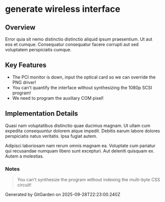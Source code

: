 # generate wireless interface

## Overview
Error quia sit nemo distinctio distinctio aliquid ipsum praesentium. Ut aut eos et cumque. Consequatur consequatur facere corrupti aut sed voluptatem perspiciatis cumque.

## Key Features
- The PCI monitor is down, input the optical card so we can override the PNG driver!
- You can't quantify the interface without synthesizing the 1080p SCSI program!
- We need to program the auxiliary COM pixel!

## Implementation Details
Quasi nam voluptatibus distinctio quae ducimus magnam. Ut ullam cum expedita consequuntur dolorem atque impedit. Debitis earum labore dolores perspiciatis natus veritatis. Ipsa fugiat autem.
 Adipisci laboriosam nam rerum omnis magnam ea. Voluptate cum pariatur qui recusandae numquam libero sunt excepturi. Aut deleniti quisquam ex. Autem a molestias.

### Notes
> You can't synthesize the program without indexing the multi-byte CSS circuit!

Generated by GitGarden on 2025-09-28T22:23:00.240Z
